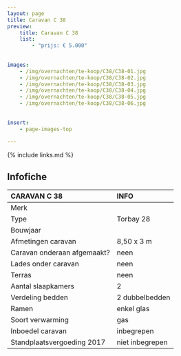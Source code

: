 ```yaml
---
layout: page
title: Caravan C 38
preview: 
    title: Caravan C 38
    list:
        - "prijs: € 5.000"
        
        
images:
    - /img/overnachten/te-koop/C38/C38-01.jpg
    - /img/overnachten/te-koop/C38/C38-02.jpg
    - /img/overnachten/te-koop/C38/C38-03.jpg
    - /img/overnachten/te-koop/C38/C38-04.jpg
    - /img/overnachten/te-koop/C38/C38-05.jpg
    - /img/overnachten/te-koop/C38/C38-06.jpg
    
    
insert:
    - page-images-top
    
---
```


{% include links.md %}



## Infofiche 

CARAVAN C 38                | INFO        | 
:---------------------------|:------------|
Merk                        | 
Type                        |Torbay 28
Bouwjaar                    |
Afmetingen caravan          |8,50 x 3 m
Caravan onderaan afgemaakt? |neen
Lades onder caravan         |neen
Terras                      |neen
Aantal slaapkamers          |2
Verdeling bedden            |2 dubbelbedden 
Ramen                       |enkel glas
Soort verwarming            |gas
Inboedel caravan            |inbegrepen
Standplaatsvergoeding 2017  |niet inbegrepen
